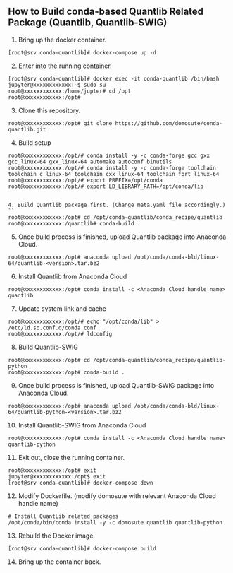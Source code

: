 ## How to Build conda-based Quantlib Related Package (Quantlib, Quantlib-SWIG)

1. Bring up the docker container.
```
[root@srv conda-quantlib]# docker-compose up -d
```

2. Enter into the running container.
```
[root@srv conda-quantlib]# docker exec -it conda-quantlib /bin/bash
jupyter@xxxxxxxxxxxx:~$ sudo su
root@xxxxxxxxxxxx:/home/jupter# cd /opt
root@xxxxxxxxxxxx:/opt#
```

3. Clone this repository.
```
root@xxxxxxxxxxxx:/opt# git clone https://github.com/domosute/conda-quantlib.git
```

4. Build setup
```
root@xxxxxxxxxxxx:/opt/# conda install -y -c conda-forge gcc gxx gcc_linux-64 gxx_linux-64 automake autoconf binutils
root@xxxxxxxxxxxx:/opt/# conda install -y -c conda-forge toolchain toolchain_c_linux-64 toolchain_cxx_linux-64 toolchain_fort_linux-64
root@xxxxxxxxxxxx:/opt/# export PREFIX=/opt/conda
root@xxxxxxxxxxxx:/opt/# export LD_LIBRARY_PATH=/opt/conda/lib


4. Build Quantlib package first. (Change meta.yaml file accordingly.)
``
root@xxxxxxxxxxxx:/opt# cd /opt/conda-quantlib/conda_recipe/quantlib
root@xxxxxxxxxxxx:/quantlib# conda-build .
```

5. Once build process is finished, upload Quantlib package into Anaconda Cloud.
```
root@xxxxxxxxxxxx:/opt# anaconda upload /opt/conda/conda-bld/linux-64/quantlib-<version>.tar.bz2
```

6. Install Quantlib from Anaconda Cloud
```
root@xxxxxxxxxxxx:/opt# conda install -c <Anaconda Cloud handle name> quantlib
```

7. Update system link and cache
```
root@xxxxxxxxxxxx:/opt/# echo "/opt/conda/lib" > /etc/ld.so.conf.d/conda.conf
root@xxxxxxxxxxxx:/opt/# ldconfig
```

8. Build Quantlib-SWIG
```
root@xxxxxxxxxxxx:/opt# cd /opt/conda-quantlib/conda_recipe/quantlib-python
root@xxxxxxxxxxxx:/opt# conda-build .
```

9. Once build process is finished, upload Quantlib-SWIG package into Anaconda Cloud.
```
root@xxxxxxxxxxxx:/opt# anaconda upload /opt/conda/conda-bld/linux-64/quantlib-python-<version>.tar.bz2
```

10. Install Quantlib-SWIG from Anaconda Cloud
```
root@xxxxxxxxxxxx:/opt# conda install -c <Anaconda Cloud handle name> quantlib-python
```

11. Exit out, close the running container.
```
root@xxxxxxxxxxxx:/opt# exit
jupyter@xxxxxxxxxxxx:/opt$ exit
[root@srv conda-quantlib]# docker-compose down
```

12. Modify Dockerfile. (modify domosute with relevant Anaconda Cloud handle name)
```
# Install QuantLib related packages
/opt/conda/bin/conda install -y -c domosute quantlib quantlib-python
```

13. Rebuild the Docker image
```
[root@srv conda-quantlib]# docker-compose build
```

14. Bring up the container back.

